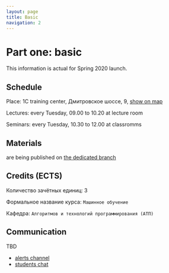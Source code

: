 ```yaml
---
layout: page
title: Basic
navigation: 2
---
```


# Part one: basic
This information is actual for Spring 2020 launch.
## Schedule

Place:
1C training center, 
Дмитровское шоссе, 9, [show on map](https://yandex.ru/maps/-/CGWnfBNd)

Lectures: every Tuesday, 09.00 to 10.20 at lecture room

Seminars: every Tuesday, 10.30 to 12.00 at classromms

## Materials

are being published on [the dedicated branch](https://github.com/ml-mipt/ml-mipt/tree/basic_s20)

## Credits (ECTS)

Количество зачётных единиц: 3

Формальное название курса: `Машинное обучение`

Кафедра: `Алгоритмов и технологий программирования (АТП)`

## Communication

TBD
* [alerts channel]()
* [students chat]()

